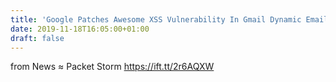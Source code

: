 ```yaml
---
title: 'Google Patches Awesome XSS Vulnerability In Gmail Dynamic Email Feature'
date: 2019-11-18T16:05:00+01:00
draft: false
---
```


  
  
from News ≈ Packet Storm https://ift.tt/2r6AQXW